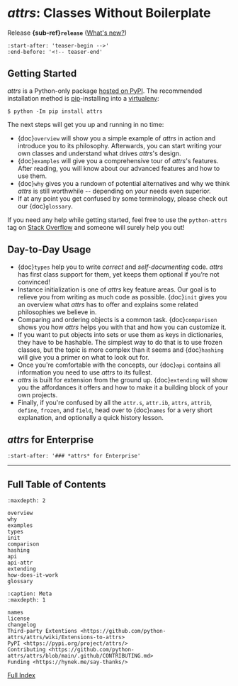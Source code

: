 # *attrs*: Classes Without Boilerplate

Release **{sub-ref}`release`**  ([What's new?](changelog.md))

```{include} ../README.md
:start-after: 'teaser-begin -->'
:end-before: '<!-- teaser-end'
```


## Getting Started

*attrs* is a Python-only package [hosted on PyPI](https://pypi.org/project/attrs/).
The recommended installation method is [pip](https://pip.pypa.io/en/stable/)-installing into a [virtualenv](https://hynek.me/articles/virtualenv-lives/):

```console
$ python -Im pip install attrs
```

The next steps will get you up and running in no time:

- {doc}`overview` will show you a simple example of *attrs* in action and introduce you to its philosophy.
  Afterwards, you can start writing your own classes and understand what drives *attrs*'s design.
- {doc}`examples` will give you a comprehensive tour of *attrs*'s features.
  After reading, you will know about our advanced features and how to use them.
- {doc}`why` gives you a rundown of potential alternatives and why we think *attrs* is still worthwhile -- depending on *your* needs even superior.
- If at any point you get confused by some terminology, please check out our {doc}`glossary`.

If you need any help while getting started, feel free to use the `python-attrs` tag on [Stack Overflow](https://stackoverflow.com/questions/tagged/python-attrs) and someone will surely help you out!


## Day-to-Day Usage

- {doc}`types` help you to write *correct* and *self-documenting* code.
  *attrs* has first class support for them, yet keeps them optional if you’re not convinced!
- Instance initialization is one of *attrs* key feature areas.
  Our goal is to relieve you from writing as much code as possible.
  {doc}`init` gives you an overview what *attrs* has to offer and explains some related philosophies we believe in.
- Comparing and ordering objects is a common task.
  {doc}`comparison` shows you how *attrs* helps you with that and how you can customize it.
- If you want to put objects into sets or use them as keys in dictionaries, they have to be hashable.
  The simplest way to do that is to use frozen classes, but the topic is more complex than it seems and {doc}`hashing` will give you a primer on what to look out for.
- Once you're comfortable with the concepts, our {doc}`api` contains all information you need to use *attrs* to its fullest.
- *attrs* is built for extension from the ground up.
  {doc}`extending` will show you the affordances it offers and how to make it a building block of your own projects.
- Finally, if you're confused by all the `attr.s`, `attr.ib`, `attrs`, `attrib`, `define`, `frozen`, and `field`, head over to {doc}`names` for a very short explanation, and optionally a quick history lesson.


## *attrs* for Enterprise

```{include} ../README.md
:start-after: '### *attrs* for Enterprise'
```

---

## Full Table of Contents

```{toctree}
:maxdepth: 2

overview
why
examples
types
init
comparison
hashing
api
api-attr
extending
how-does-it-work
glossary
```

```{toctree}
:caption: Meta
:maxdepth: 1

names
license
changelog
Third-party Extentions <https://github.com/python-attrs/attrs/wiki/Extensions-to-attrs>
PyPI <https://pypi.org/project/attrs/>
Contributing <https://github.com/python-attrs/attrs/blob/main/.github/CONTRIBUTING.md>
Funding <https://hynek.me/say-thanks/>
```

[Full Index](genindex)

